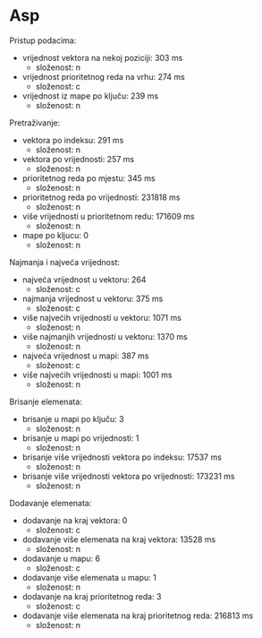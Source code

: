 # Asp

Pristup podacima:

 - vrijednost vektora na nekoj poziciji: 303 ms
    - složenost: n
 - vrijednost prioritetnog reda na vrhu: 274 ms
    - složenost: c
 - vrijednost iz mape po ključu: 239 ms
    - složenost: n

Pretraživanje:

 - vektora po indeksu: 291 ms
    - složenost: n
 - vektora po vrijednosti: 257 ms
    - složenost: n
 - prioritetnog reda po mjestu: 345 ms
    - složenost: n
 - prioritetnog reda po vrijednosti: 231818 ms
    - složenost: n
 - više vrijednosti u prioritetnom redu: 171609 ms
    - složenost: n
 - mape po kljucu: 0
    - složenost: n

Najmanja i najveća vrijednost:

 - najveća vrijednost u vektoru: 264
    - složenost: c
 - najmanja vrijednost u vektoru: 375 ms
    - složenost: c
 - više najvećih vrijednosti u vektoru: 1071 ms
    - složenost: n
 - više najmanjih vrijednosti u vektoru: 1370 ms
    - složenost: n
 - najveća vrijednost u mapi: 387 ms
    - složenost: c
 - više najvećih vrijednosti u mapi: 1001 ms
    - složenost: n

Brisanje elemenata:

 - brisanje u mapi po ključu: 3
    - složenost: n
 - brisanje u mapi po vrijednosti: 1
    - složenost: n
 - brisanje više vrijednosti vektora po indeksu: 17537 ms
    - složenost: n
 - brisanje više vrijednosti vektora po vrijednosti: 173231 ms
    - složenost: n

Dodavanje elemenata:

 - dodavanje na kraj vektora: 0
    - složenost: c
 - dodavanje više elemenata na kraj vektora: 13528 ms
    - složenost: n
 - dodavanje u mapu: 6
    - složenost: c
 - dodavanje više elemenata u mapu: 1
    - složenost: n
 - dodavanje na kraj prioritetnog reda: 3
    - složenost: c
 - dodavanje više elemenata na kraj prioritetnog reda: 216813 ms
    - složenost: n






